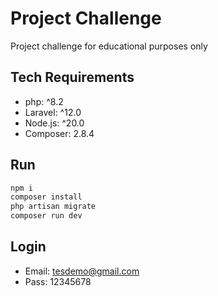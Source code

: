 # Project Challenge
Project challenge for educational purposes only

## Tech Requirements
- php: ^8.2
- Laravel: ^12.0
- Node.js: ^20.0
- Composer: 2.8.4

## Run
```bash
npm i
composer install
php artisan migrate
composer run dev
```

## Login
- Email: tesdemo@gmail.com
- Pass: 12345678
